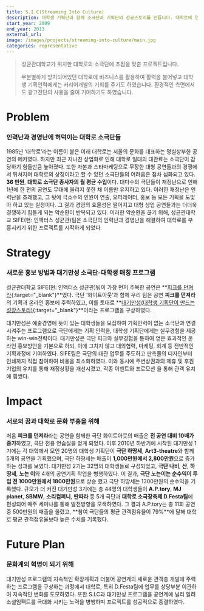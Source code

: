 ```yaml
---
title: S.I.C(Streaming Into Culture)
description: 대학생 기획단과 함께 소극단과 기획단의 성공스토리를 만듭니다. 대학로에 연극의 희망을!
start_year: 2009
end_year: 2013
external_url:
image: /images/projects/streaming-into-culture/main.jpg
categories: representative
---
```


>성균관대학교가 위치한 대학로의 소극단에 초점을 맞춘 프로젝트입니다.
>
>무분별하게 방치되어있던 대학로에 비즈니스를 활용하여 활력을 불어넣고
>대학생 기획인력에게는 커리어개발의 기회를 주기도 하였습니다.
>환경적인 측면에서도 광고전단의 사용을 줄여 기여하기도 하였습니다.

# Problem
### 인력난과 경영난에 허덕이는 대학로 소극단들
1985년 ‘대학로’라는 이름이 붙은 이래 대학로는 서울의 문화를 대표하는 명실상부한 공연의 메카였다.
하지만 최근 지나친 상업화로 인해 대학로 일대의 대관료는 소극단이 감당하기 힘들만큼 높아졌다.
또한 자본과 스타마케팅으로 무장한 대형 공연들과의 경쟁에서 뒤쳐지며 대학로의 상징이라고 할 수 있던 소극단들의 어려움은 점차 심화되고 있다.
**36 만원**, **대학로 소극단 종사자의 월 평균 수입**이다.
대다수의 극단들이 재정난으로 인해 1년에 한 편의 공연도 무대에 올리지 못한 채 이름만 유지하고 있다.
이러한 재정난은 인력난을 초래했고, 그 탓에 극소수의 인원이 연출, 오퍼레이터, 홍보 등 모든 기획을 도맟아 하고 있는 실정이다. 그 결과 경영의 효율성은 떨어지고 대형 상업 공연들과는 더더욱 경쟁하기 힘들게 되는 악순환이 반복되고 있다. 이러한 악순환을 끊기 위해, 성균관대학교 SIFE(현: 인액터스 성균관)팀은 소극단의 인력난과 경영난을 해결하여 대학로를 부흥시키기 위한 프로젝트를 시작하게 되었다.

# Strategy

### 새로운 홍보 방법과 **대기만성** 소극단-대학생 매칭 프로그램

성균관대학교 SIFE(현: 인액터스 성균관)팀이 가장 먼저 주목한 공연은 **[피크를 던져라](http://ticket.interpark.com/Ticket/Goods/GoodsInfo.asp?GoodsCode=09008765){:target="_blank"}**였다.
극단 ‘화이트아웃’과 함께 우리 팀은 공연 **피크를 던져라**의 기획과 온라인 홍보에 주력하였고,
이를 토대로 **[대기만성(대학생 기획단이 만드는 성장스토리)](https://search.naver.com/search.naver?sm=tab_hty.top&where=nexearch&query=%EB%8C%80%EA%B8%B0%EB%A7%8C%EC%84%B1+sife&oquery=%EB%8C%80%EA%B8%B0%EB%A7%8C%EC%84%B1&tqi=TGIZFspySEKssZnW2pCssssstzK-179994){:target="_blank"}**이라는 프로그램을 구상하였다.

대기만성은 예술경영에 뜻이 있는 대학생들을 모집하여 기획인력이 없는 소극단과 연결시켜주는 프로그램으로 극단에게는 기획 인력을, 대학생 기획단에게는 실무경험을 제공하는 win-win전략이다. 대기만성은 극단 피크와 실무경험을 통하여 얻은 효과적인 온라인 홍보방안을 기본으로 하되, 이에 그치지 않고 대외협력, 마케팅, 회계 등 전반적인 기획과정에 기여하였다. SIFE팀은 극단의 대관 업무를 주도하고 판촉물의 디자인부터 인쇄까지 직접 참여하여 비용을 최소화하였다. 이와 동시에 주변상권과의 제휴 및 후원 기업의 유치를 통해 재정상황을 개선시켰고, 각종 이벤트와 프로모션 을 통해 관객 유치에 힘썼다.

# Impact

### 서로의 꿈과 대학로 문화 부흥을 위해

처음 **피크를 던져라**라는 공연을 함께한 극단 화이트아웃의 매출은 **전 공연 대비 10배가 증가**하였고, 극단 전용 연습실을 얻게 되었다. 이후 2010년 하반기에 시작된 대기만성 1기에는 각 대학에서 모인 20명의 대학생 기획단이 **극단 하땅세**, **Art3-theatre**와 함께 5개의 공연을 기획했으며, 극단 하땅세는 매출이 **1,000만원에서 2,800만원**으로 증가하는 성과를 보였다. 대기만성 2기는 32명의 대학생들로 구성되었고, **극단 나비**, **산**, **하땅세**, **노는 이**와 4개의 공연기획 작업을 병행하였다. 이 결과, **극단 노는이는 순수익이 투입 전 1000만원에서 1800만원**으로 상승 했고 극단 하땅세는 1300만원의 순수익을 기록했다.
규모가 더 커진 대기만성 3기에는 총 44명의 대학생들이 **A.P.tory**, **MJ planet**, **SBMW**, **소리컴퍼니**, **딴따라** 등 5개 극단과 **대학로 소극장축제 D.Festa팀**에 편성되어 매주 세미나를 통해 발전방향을 모색하였다. 그 결과 A.P.tory는 총 11회 공연 중 500만원의 매출을 올렸고, **참여 극단들의 평균 관객점유율이 79%**에 달해 대학로 평균 관객점유율보다 높은 수치를 기록했다.

# Future Plan

### 문화계의 혁명이 되기 위해

대기만성 프로그램의 지속적인 확장계획과 더불어 공연계의 새로운 관객층 개발에 주력하는 프로그램을 구상하는 과정에서 대학로, 특히 D.Festa팀에 업무를 상당부분 이관하여 지속적인 변화를 도모하였다. 또한 S.I.C과 대기만성 프로그램을 공연계에 널리 알려 소셜임팩트를 극대화 시키는 노력을 병행하며 프로젝트를 성공적으로 종결하였다.
